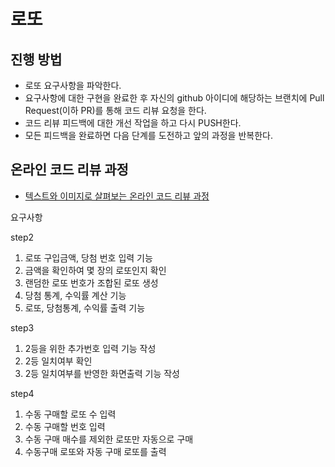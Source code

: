 # 로또

## 진행 방법

* 로또 요구사항을 파악한다.
* 요구사항에 대한 구현을 완료한 후 자신의 github 아이디에 해당하는 브랜치에 Pull Request(이하 PR)를 통해 코드 리뷰 요청을 한다.
* 코드 리뷰 피드백에 대한 개선 작업을 하고 다시 PUSH한다.
* 모든 피드백을 완료하면 다음 단계를 도전하고 앞의 과정을 반복한다.

## 온라인 코드 리뷰 과정

* [텍스트와 이미지로 살펴보는 온라인 코드 리뷰 과정](https://github.com/next-step/nextstep-docs/tree/master/codereview)

요구사항

step2
1. 로또 구입금액, 당첨 번호 입력 기능
2. 금액을 확인하여 몇 장의 로또인지 확인
3. 랜덤한 로또 번호가 조합된 로또 생성
4. 당첨 통계, 수익률 계산 기능
5. 로또, 당첨통계, 수익률 출력 기능

step3

1. 2등을 위한 추가번호 입력 기능 작성
2. 2등 일치여부 확인
3. 2등 일치여부를 반영한 화면출력 기능 작성

step4

1. 수동 구매할 로또 수 입력
2. 수동 구매할 번호 입력
3. 수동 구매 매수를 제외한 로또만 자동으로 구매
4. 수동구매 로또와 자동 구매 로또를 출력